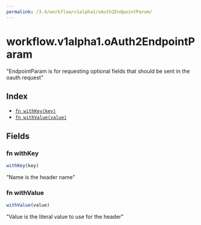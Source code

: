 ```yaml
---
permalink: /3.4/workflow/v1alpha1/oAuth2EndpointParam/
---
```


# workflow.v1alpha1.oAuth2EndpointParam

"EndpointParam is for requesting optional fields that should be sent in the oauth request"

## Index

* [`fn withKey(key)`](#fn-withkey)
* [`fn withValue(value)`](#fn-withvalue)

## Fields

### fn withKey

```ts
withKey(key)
```

"Name is the header name"

### fn withValue

```ts
withValue(value)
```

"Value is the literal value to use for the header"